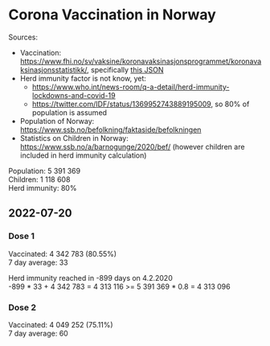 # Corona Vaccination in Norway

Sources:

- Vaccination: <https://www.fhi.no/sv/vaksine/koronavaksinasjonsprogrammet/koronavaksinasjonsstatistikk/>, specifically [this JSON](https://www.fhi.no/api/chartdata/api/99119)
- Herd immunity factor is not know, yet:
  - <https://www.who.int/news-room/q-a-detail/herd-immunity-lockdowns-and-covid-19>
  - <https://twitter.com/IDF/status/1369952743889195009>, so 80% of population is assumed
- Population of Norway: <https://www.ssb.no/befolkning/faktaside/befolkningen>
- Statistics on Children in Norway: https://www.ssb.no/a/barnogunge/2020/bef/ (however children are included in herd immunity calculation)

Population: 5 391 369  
Children: 1 118 608  
Herd immunity: 80%  

## 2022-07-20

### Dose 1

Vaccinated: 4 342 783 (80.55%)  
7 day average: 33

Herd immunity reached in -899 days on 4.2.2020  
-899 * 33 + 4 342 783 = 4 313 116 >= 5 391 369 * 0.8 = 4 313 096

### Dose 2

Vaccinated: 4 049 252 (75.11%)  
7 day average: 60

